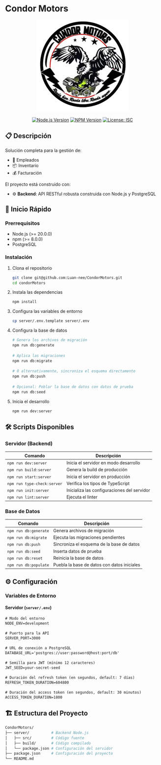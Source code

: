 # Condor Motors

<div align="center">

<img src="assets/condor-motors-logo.webp" alt="Condor motors" style="width: 300px; height: 300px;">

[![Node.js Version](https://img.shields.io/badge/node-%3E%3D%2020.0.0-brightgreen)](https://nodejs.org)
[![NPM Version](https://img.shields.io/badge/npm-%3E%3D%208.0.0-blue)](https://www.npmjs.com)
[![License: ISC](https://img.shields.io/badge/License-ISC-yellow.svg)](https://opensource.org/licenses/ISC)

</div>

## 📋 Descripción

Solución completa para la gestión de:

- 👥 Empleados
- 📦 Inventario
- 💰 Facturación

El proyecto está construido con:

- ⚙️ **Backend**: API RESTful robusta construida con Node.js y PostgreSQL

## 🚀 Inicio Rápido

### Prerrequisitos

- Node.js (>= 20.0.0)
- npm (>= 8.0.0)
- PostgreSQL

### Instalación

1. Clona el repositorio

   ```bash
   git clone git@github.com:Luan-nee/CondorMotors.git
   cd condorMotors
   ```

2. Instala las dependencias

   ```bash
   npm install
   ```

3. Configura las variables de entorno

   ```bash
   cp server/.env.template server/.env
   ```

4. Configura la base de datos

   ```bash
   # Genera los archivos de migración
   npm run db:generate

   # Aplica las migraciones
   npm run db:migrate

   # O alternativamente, sincroniza el esquema directamente
   npm run db:push

   # Opcional: Poblar la base de datos con datos de prueba
   npm run db:seed
   ```

5. Inicia el desarrollo

   ```bash
   npm run dev:server
   ```

## 🛠️ Scripts Disponibles

### Servidor (Backend)

| Comando                     | Descripción                                 |
| --------------------------- | ------------------------------------------- |
| `npm run dev:server`        | Inicia el servidor en modo desarrollo       |
| `npm run build:server`      | Genera la build de producción               |
| `npm run start:server`      | Inicia el servidor en producción            |
| `npm run type-check:server` | Verifica los tipos de TypeScript            |
| `npm run init:server`       | Inicializa las configuraciones del servidor |
| `npm run lint:server`       | Ejecuta el linter                           |

### Base de Datos

| Comando               | Descripción                                 |
| --------------------- | ------------------------------------------- |
| `npm run db:generate` | Genera archivos de migración                |
| `npm run db:migrate`  | Ejecuta las migraciones pendientes          |
| `npm run db:push`     | Sincroniza el esquema de la base de datos   |
| `npm run db:seed`     | Inserta datos de prueba                     |
| `npm run db:reset`    | Reinicia la base de datos                   |
| `npm run db:populate` | Puebla la base de datos con datos iniciales |

## ⚙️ Configuración

### Variables de Entorno

#### Servidor (`server/.env`)

```dotenv
# Modo del entorno
NODE_ENV=development

# Puerto para la API
SERVER_PORT=3000

# URL de conexión a PostgreSQL
DATABASE_URL='postgres://user:password@host:port/db'

# Semilla para JWT (mínimo 12 caracteres)
JWT_SEED=your-secret-seed

# Duración del refresh token (en segundos, default: 7 días)
REFRESH_TOKEN_DURATION=604800

# Duración del access token (en segundos, default: 30 minutos)
ACCESS_TOKEN_DURATION=1800
```

## 🏗️ Estructura del Proyecto

```sh
CondorMotors/
├── server/          # Backend Node.js
│   ├── src/         # Código fuente
│   ├── build/       # Código compilado
│   └── package.json # Configuración del servidor
├── package.json     # Configuración del proyecto
└── README.md
```
